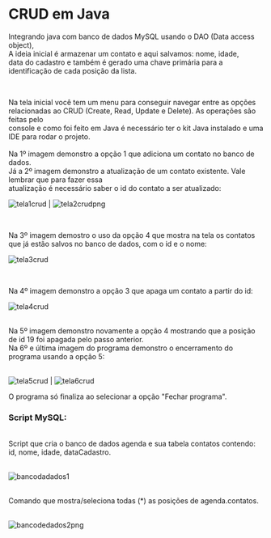 # CRUD em Java

Integrando java com banco de dados MySQL usando o DAO (Data access object), <br>
A ideia inicial é armazenar um contato e aqui salvamos: nome, idade, <br>
data do cadastro e também é gerado uma chave primária para a identificação de cada posição da lista. 

<br>

Na tela inicial você tem um menu para conseguir navegar entre as opções <br>
relacionadas ao CRUD (Create, Read, Update e Delete). As operações são feitas pelo <br>
console e como foi feito em Java é necessário ter o kit Java instalado e uma IDE para rodar o projeto. <br>
<br>
Na 1º imagem demonstro a opção 1 que adiciona um contato no banco de dados. <br>
Já a 2º imagem demonstro a atualização de um contato existente. Vale lembrar que para fazer essa <br>
atualização 
é necessário saber o id do contato a ser atualizado:

                                                                                              
![tela1crud](https://user-images.githubusercontent.com/24979432/182383594-9cda5055-35f9-45b7-9a5f-fc13e2d9b1b3.png) | ![tela2crudpng](https://user-images.githubusercontent.com/24979432/182383349-76fac3a5-0292-4294-9306-63387141d0a9.png)


<br>

Na 3º imagem demostro o uso da opção 4 que mostra na tela os contatos <br>
que já estão salvos no banco de dados, com o id e o nome:
<br>

![tela3crud](https://user-images.githubusercontent.com/24979432/182384076-5bbc51fd-6306-416d-b1cd-b396a8a4842c.png) 

<br>

Na 4º imagem demonstro a opção 3 que apaga um contato a partir do id: 
<br>

![tela4crud](https://user-images.githubusercontent.com/24979432/182384586-3cddc655-a0d8-4a4c-86f7-10311e73590b.png)


<br>
Na 5º imagem demonstro novamente a opção 4 mostrando que a posição de id 19 
foi apagada pelo passo anterior. <br>
Na 6º e última imagem do programa demonstro o encerramento do programa usando a opção 5: <br>

<br>

![tela5crud](https://user-images.githubusercontent.com/24979432/182385837-4e9d5dbd-5288-4dcc-9bd2-92aa1e25e353.png) | ![tela6crud](https://user-images.githubusercontent.com/24979432/182262606-f955228c-3e10-4194-93cf-1dd28eadd049.png)

O programa só finaliza ao selecionar a opção "Fechar programa". <br>

###  Script MySQL:

<br>
Script que cria o banco de dados agenda e sua tabela contatos contendo: id, nome, idade, dataCadastro. <br>

<br>

![bancodadados1](https://user-images.githubusercontent.com/24979432/182372439-655027cb-45a0-42de-9fb6-dd45b0025db9.png)

<br>
Comando que mostra/seleciona todas (*) as posições de agenda.contatos. <br>

<br>

![bancodedados2png](https://user-images.githubusercontent.com/24979432/182390769-acfa925d-23bc-4a42-859d-36e56dc441bf.png)










